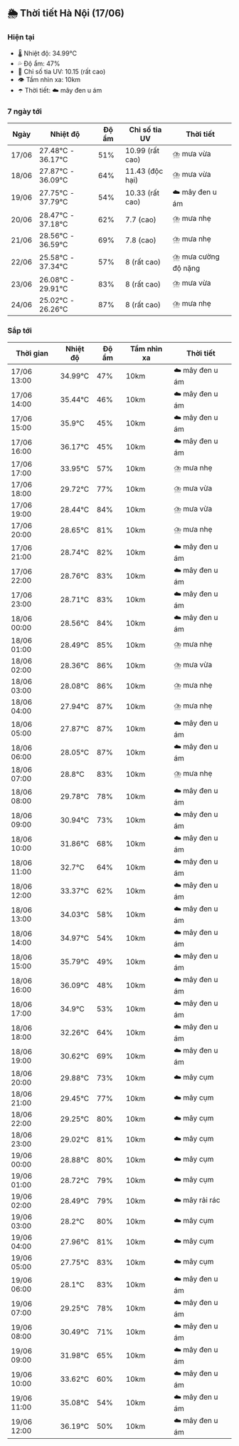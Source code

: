 ## 🌦️ Thời tiết Hà Nội (17/06)

### Hiện tại

- 🌡️ Nhiệt độ: 34.99℃
- 💦 Độ ẩm: 47%
- 🌟 Chỉ số tia UV: 10.15 (rất cao)
- 👁️ Tầm nhìn xa: 10km
- ☂️ Thời tiết: ☁️ mây đen u ám

### 7 ngày tới

| Ngày | Nhiệt độ | Độ ẩm | Chỉ số tia UV | Thời tiết |
| --- | --- | --- | --- | --- |
| 17/06 | 27.48℃ - 36.17℃ | 51% | 10.99 (rất cao) | ⛈️ mưa vừa |
| 18/06 | 27.87℃ - 36.09℃ | 64% | 11.43 (độc hại) | ⛈️ mưa vừa |
| 19/06 | 27.75℃ - 37.79℃ | 54% | 10.33 (rất cao) | ☁️ mây đen u ám |
| 20/06 | 28.47℃ - 37.18℃ | 62% | 7.7 (cao) | ⛈️ mưa nhẹ |
| 21/06 | 28.56℃ - 36.59℃ | 69% | 7.8 (cao) | ⛈️ mưa nhẹ |
| 22/06 | 25.58℃ - 37.34℃ | 57% | 8 (rất cao) | ⛈️ mưa cường độ nặng |
| 23/06 | 26.08℃ - 29.91℃ | 83% | 8 (rất cao) | ⛈️ mưa vừa |
| 24/06 | 25.02℃ - 26.26℃ | 87% | 8 (rất cao) | ⛈️ mưa nhẹ |

### Sắp tới

| Thời gian | Nhiệt độ | Độ ẩm | Tầm nhìn xa | Thời tiết |
| --- | --- | --- | --- | --- |
| 17/06 13:00 | 34.99℃ | 47% | 10km | ☁️ mây đen u ám |
| 17/06 14:00 | 35.44℃ | 46% | 10km | ☁️ mây đen u ám |
| 17/06 15:00 | 35.9℃ | 45% | 10km | ☁️ mây đen u ám |
| 17/06 16:00 | 36.17℃ | 45% | 10km | ☁️ mây đen u ám |
| 17/06 17:00 | 33.95℃ | 57% | 10km | ⛈️ mưa nhẹ |
| 17/06 18:00 | 29.72℃ | 77% | 10km | ⛈️ mưa vừa |
| 17/06 19:00 | 28.44℃ | 84% | 10km | ⛈️ mưa vừa |
| 17/06 20:00 | 28.65℃ | 81% | 10km | ⛈️ mưa nhẹ |
| 17/06 21:00 | 28.74℃ | 82% | 10km | ☁️ mây đen u ám |
| 17/06 22:00 | 28.76℃ | 83% | 10km | ☁️ mây đen u ám |
| 17/06 23:00 | 28.71℃ | 83% | 10km | ☁️ mây đen u ám |
| 18/06 00:00 | 28.56℃ | 84% | 10km | ☁️ mây đen u ám |
| 18/06 01:00 | 28.49℃ | 85% | 10km | ⛈️ mưa nhẹ |
| 18/06 02:00 | 28.36℃ | 86% | 10km | ⛈️ mưa vừa |
| 18/06 03:00 | 28.08℃ | 86% | 10km | ⛈️ mưa nhẹ |
| 18/06 04:00 | 27.94℃ | 87% | 10km | ⛈️ mưa nhẹ |
| 18/06 05:00 | 27.87℃ | 87% | 10km | ☁️ mây đen u ám |
| 18/06 06:00 | 28.05℃ | 87% | 10km | ☁️ mây đen u ám |
| 18/06 07:00 | 28.8℃ | 83% | 10km | ⛈️ mưa nhẹ |
| 18/06 08:00 | 29.78℃ | 78% | 10km | ☁️ mây đen u ám |
| 18/06 09:00 | 30.94℃ | 73% | 10km | ☁️ mây đen u ám |
| 18/06 10:00 | 31.86℃ | 68% | 10km | ☁️ mây đen u ám |
| 18/06 11:00 | 32.7℃ | 64% | 10km | ☁️ mây đen u ám |
| 18/06 12:00 | 33.37℃ | 62% | 10km | ☁️ mây đen u ám |
| 18/06 13:00 | 34.03℃ | 58% | 10km | ☁️ mây đen u ám |
| 18/06 14:00 | 34.97℃ | 54% | 10km | ☁️ mây đen u ám |
| 18/06 15:00 | 35.79℃ | 49% | 10km | ☁️ mây đen u ám |
| 18/06 16:00 | 36.09℃ | 48% | 10km | ☁️ mây đen u ám |
| 18/06 17:00 | 34.9℃ | 53% | 10km | ☁️ mây đen u ám |
| 18/06 18:00 | 32.26℃ | 64% | 10km | ☁️ mây đen u ám |
| 18/06 19:00 | 30.62℃ | 69% | 10km | ☁️ mây đen u ám |
| 18/06 20:00 | 29.88℃ | 73% | 10km | ☁️ mây cụm |
| 18/06 21:00 | 29.45℃ | 77% | 10km | ☁️ mây cụm |
| 18/06 22:00 | 29.25℃ | 80% | 10km | ☁️ mây cụm |
| 18/06 23:00 | 29.02℃ | 81% | 10km | ☁️ mây cụm |
| 19/06 00:00 | 28.88℃ | 80% | 10km | ☁️ mây cụm |
| 19/06 01:00 | 28.72℃ | 79% | 10km | ☁️ mây cụm |
| 19/06 02:00 | 28.49℃ | 79% | 10km | ☁️ mây rải rác |
| 19/06 03:00 | 28.2℃ | 80% | 10km | ☁️ mây cụm |
| 19/06 04:00 | 27.96℃ | 81% | 10km | ☁️ mây cụm |
| 19/06 05:00 | 27.75℃ | 83% | 10km | ☁️ mây cụm |
| 19/06 06:00 | 28.1℃ | 83% | 10km | ☁️ mây đen u ám |
| 19/06 07:00 | 29.25℃ | 78% | 10km | ☁️ mây đen u ám |
| 19/06 08:00 | 30.49℃ | 71% | 10km | ☁️ mây đen u ám |
| 19/06 09:00 | 31.98℃ | 65% | 10km | ☁️ mây đen u ám |
| 19/06 10:00 | 33.62℃ | 60% | 10km | ☁️ mây đen u ám |
| 19/06 11:00 | 35.08℃ | 54% | 10km | ☁️ mây đen u ám |
| 19/06 12:00 | 36.19℃ | 50% | 10km | ☁️ mây đen u ám |
